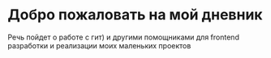 # Добро пожаловать на мой дневник

Речь пойдет о работе с гит) и другими помощниками для frontend разработки и реализации моих маленьких проектов
